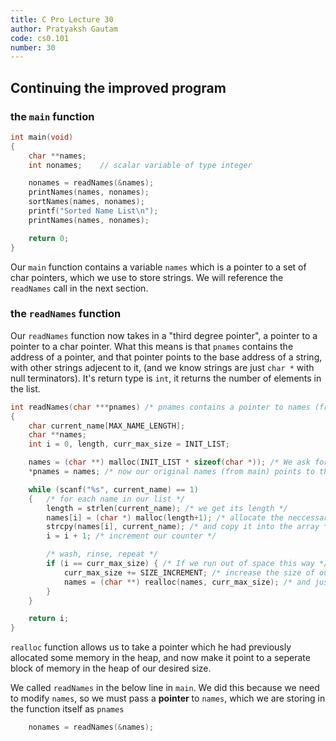 ```yaml
---
title: C Pro Lecture 30
author: Pratyaksh Gautam
code: cs0.101
number: 30
---
```


## Continuing the improved program

### the `main` function

```c
int main(void)
{
    char **names;
    int nonames;    // scalar variable of type integer

    nonames = readNames(&names);
    printNames(names, nonames);
    sortNames(names, nonames);
    printf("Sorted Name List\n");
    printNames(names, nonames);

    return 0;
}
```

Our `main` function contains a variable `names` which is a pointer to a set of char pointers, which we use to store strings.
We will reference the `readNames` call in the next section.

### the `readNames` function

Our `readNames` function now takes in a "third degree pointer", a pointer to a pointer to a char pointer. What this means is that `pnames` contains the address of a pointer, and that pointer points to the base address of a string, with other strings adjecent to it, (and we know strings are just `char *` with null terminators).
It's return type is `int`, it returns the number of elements in the list.
```c
int readNames(char ***pnames) /* pnames contains a pointer to names (from main) */
{
    char current_name[MAX_NAME_LENGTH];
    char **names;
    int i = 0, length, curr_max_size = INIT_LIST;

    names = (char **) malloc(INIT_LIST * sizeof(char *)); /* We ask for space to hold the pointers */
    *pnames = names; /* now our original names (from main) points to that newly allocated memory*/

    while (scanf("%s", current_name) == 1)
    {   /* for each name in our list */
        length = strlen(current_name); /* we get its length */
        names[i] = (char *) malloc(length+1); /* allocate the neccessary space for it (including null terminator) */
        strcpy(names[i], current_name); /* and copy it into the array */
        i = i + 1; /* increment our counter */

        /* wash, rinse, repeat */
        if (i == curr_max_size) { /* If we run out of space this way */
            curr_max_size += SIZE_INCREMENT; /* increase the size of our list */
            names = (char **) realloc(names, curr_max_size); /* and just reallocate the memory, so we can keep going! */
        }
    }

    return i;
}
```

`realloc` function allows us to take a pointer which he had previously allocated some memory in the heap, and now make it point to a seperate block of memory in the heap of our desired size.

We called `readNames` in the below line in `main`. We did this because we need to modify `names`, so we must pass a **pointer** to `names`, which we are storing in the function itself as `pnames`

```c
    nonames = readNames(&names);
```
